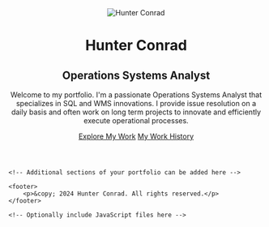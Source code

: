 <html lang="en">
<head>
    <meta charset="UTF-8">
    <meta name="viewport" content="width=device-width, initial-scale=1.0">
    <!-- Link your CSS file here if you have one -->
    <link rel="stylesheet" href="styles.css">
</head>
<body>
    <header class="hero-section">
        <div class="container">
            <div class="hero-content">
                <img src="profile.jpg" alt="Hunter Conrad" class="profile-photo">
                <h1>Hunter Conrad</h1>
                <h2>Operations Systems Analyst</h2>
                <p>Welcome to my portfolio. I'm a passionate Operations Systems Analyst that specializes in SQL and WMS innovations. I provide issue resolution on a daily basis and often work on long term projects to innovate and efficiently execute operational processes.</p>
                <div class="button-container">
                    <a href="#projects" class="cta-button">Explore My Work</a>
                    <a href="Work-History" class="cta-button">My Work History</a>
                </div>
            </div>
        </div>
    </header>

    <!-- Additional sections of your portfolio can be added here -->

    <footer>
        <p>&copy; 2024 Hunter Conrad. All rights reserved.</p>
    </footer>

    <!-- Optionally include JavaScript files here -->
</body>
</html>
